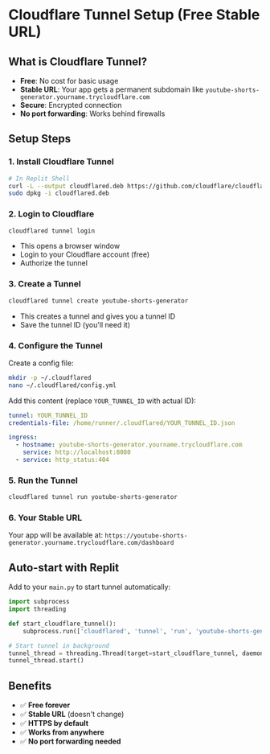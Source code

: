 # Cloudflare Tunnel Setup (Free Stable URL)

## What is Cloudflare Tunnel?
- **Free**: No cost for basic usage
- **Stable URL**: Your app gets a permanent subdomain like `youtube-shorts-generator.yourname.trycloudflare.com`
- **Secure**: Encrypted connection
- **No port forwarding**: Works behind firewalls

## Setup Steps

### 1. Install Cloudflare Tunnel
```bash
# In Replit Shell
curl -L --output cloudflared.deb https://github.com/cloudflare/cloudflared/releases/latest/download/cloudflared-linux-amd64.deb
sudo dpkg -i cloudflared.deb
```

### 2. Login to Cloudflare
```bash
cloudflared tunnel login
```
- This opens a browser window
- Login to your Cloudflare account (free)
- Authorize the tunnel

### 3. Create a Tunnel
```bash
cloudflared tunnel create youtube-shorts-generator
```
- This creates a tunnel and gives you a tunnel ID
- Save the tunnel ID (you'll need it)

### 4. Configure the Tunnel
Create a config file:
```bash
mkdir -p ~/.cloudflared
nano ~/.cloudflared/config.yml
```

Add this content (replace `YOUR_TUNNEL_ID` with actual ID):
```yaml
tunnel: YOUR_TUNNEL_ID
credentials-file: /home/runner/.cloudflared/YOUR_TUNNEL_ID.json

ingress:
  - hostname: youtube-shorts-generator.yourname.trycloudflare.com
    service: http://localhost:8080
  - service: http_status:404
```

### 5. Run the Tunnel
```bash
cloudflared tunnel run youtube-shorts-generator
```

### 6. Your Stable URL
Your app will be available at:
`https://youtube-shorts-generator.yourname.trycloudflare.com/dashboard`

## Auto-start with Replit
Add to your `main.py` to start tunnel automatically:
```python
import subprocess
import threading

def start_cloudflare_tunnel():
    subprocess.run(['cloudflared', 'tunnel', 'run', 'youtube-shorts-generator'])

# Start tunnel in background
tunnel_thread = threading.Thread(target=start_cloudflare_tunnel, daemon=True)
tunnel_thread.start()
```

## Benefits
- ✅ **Free forever**
- ✅ **Stable URL** (doesn't change)
- ✅ **HTTPS by default**
- ✅ **Works from anywhere**
- ✅ **No port forwarding needed**
